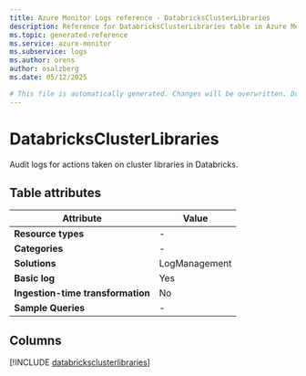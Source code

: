 ```yaml
---
title: Azure Monitor Logs reference - DatabricksClusterLibraries
description: Reference for DatabricksClusterLibraries table in Azure Monitor Logs.
ms.topic: generated-reference
ms.service: azure-monitor
ms.subservice: logs
ms.author: orens
author: osalzberg
ms.date: 05/12/2025

# This file is automatically generated. Changes will be overwritten. Do not change this file directly.
---
```


# DatabricksClusterLibraries

Audit logs for actions taken on cluster libraries in Databricks.


## Table attributes

|Attribute|Value|
|---|---|
|**Resource types**|-|
|**Categories**|-|
|**Solutions**| LogManagement|
|**Basic log**|Yes|
|**Ingestion-time transformation**|No|
|**Sample Queries**|-|



## Columns
  
[!INCLUDE [databricksclusterlibraries](~/reusable-content/ce-skilling/azure/includes/azure-monitor/reference/tables/databricksclusterlibraries-include.md)]
